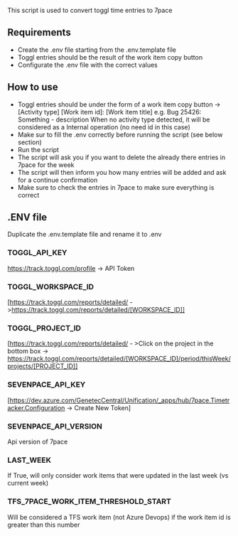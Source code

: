 This script is used to convert toggl time entries to 7pace

## Requirements

- Create the .env file starting from the .env.template file
- Toggl entries should be the result of the work item copy button
- Configurate the .env file with the correct values

## How to use

- Toggl entries should be under the form of a work item copy button
  -> [Activity type] [Work item id]: [Work item title]
  e.g. Bug 25426: Something - description
  When no activity type detected, it will be considered as a Internal operation (no need id in this case)
- Make sur to fill the .env correctly before running the script (see below section)
- Run the script
- The script will ask you if you want to delete the already there entries in 7pace for the week
- The script will then inform you how many entries will be added and ask for a continue confirmation
- Make sure to check the entries in 7pace to make sure everything is correct

## .ENV file

Duplicate the .env.template file and rename it to .env

### TOGGL_API_KEY

https://track.toggl.com/profile -> API Token

### TOGGL_WORKSPACE_ID

[https://track.toggl.com/reports/detailed/ - >https://track.toggl.com/reports/detailed/[WORKSPACE_ID]]

### TOGGL_PROJECT_ID

[https://track.toggl.com/reports/detailed/ - >Click on the project in the bottom box -> https://track.toggl.com/reports/detailed/[WORKSPACE_ID]/period/thisWeek/projects/[PROJECT_ID]]

### SEVENPACE_API_KEY

[https://dev.azure.com/GenetecCentral/Unification/_apps/hub/7pace.Timetracker.Configuration -> Create New Token]

### SEVENPACE_API_VERSION

Api version of 7pace

### LAST_WEEK

If True, will only consider work items that were updated in the last week (vs current week)

### TFS_7PACE_WORK_ITEM_THRESHOLD_START

Will be considered a TFS work item (not Azure Devops) if the work item id is greater than this number
